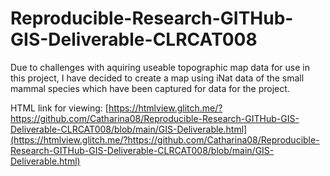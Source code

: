# Reproducible-Research-GITHub-GIS-Deliverable-CLRCAT008

Due to challenges with aquiring useable topographic map data for use in this project, I have decided to create a map using iNat data of the small mammal species which have been captured for data for the project.


HTML link for viewing: [https://htmlview.glitch.me/?https://github.com/Catharina08/Reproducible-Research-GITHub-GIS-Deliverable-CLRCAT008/blob/main/GIS-Deliverable.html](https://htmlview.glitch.me/?https://github.com/Catharina08/Reproducible-Research-GITHub-GIS-Deliverable-CLRCAT008/blob/main/GIS-Deliverable.html)
